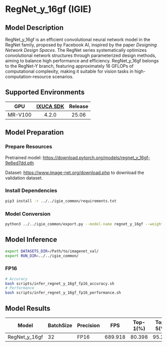 # RegNet_y_16gf (IGIE)

## Model Description

RegNet_y_16gf is an efficient convolutional neural network model in the RegNet family, proposed by Facebook AI, inspired by the paper *Designing Network Design Spaces*. The RegNet series systematically optimizes convolutional network structures through parameterized design methods, aiming to balance high performance and efficiency. RegNet_y_16gf belongs to the RegNet-Y branch, featuring approximately 16 GFLOPs of computational complexity, making it suitable for vision tasks in high-computation-resource scenarios.


## Supported Environments

| GPU    | [IXUCA SDK](https://gitee.com/deep-spark/deepspark#%E5%A4%A9%E6%95%B0%E6%99%BA%E7%AE%97%E8%BD%AF%E4%BB%B6%E6%A0%88-ixuca) | Release |
| :----: | :----: | :----: |
| MR-V100 | 4.2.0     |  25.06  |

## Model Preparation

### Prepare Resources

Pretrained model: <https://download.pytorch.org/models/regnet_y_16gf-9e6ed7dd.pth>

Dataset: <https://www.image-net.org/download.php> to download the validation dataset.

### Install Dependencies

```bash
pip3 install -r ../../igie_common/requirements.txt
```

### Model Conversion

```bash
python3 ../../igie_common/export.py --model-name regnet_y_16gf --weight regnet_y_16gf-9e6ed7dd.pth --output regnet_y_16gf.onnx
```

## Model Inference

```bash
export DATASETS_DIR=/Path/to/imagenet_val/
export RUN_DIR=../../igie_common/
```

### FP16

```bash
# Accuracy
bash scripts/infer_regnet_y_16gf_fp16_accuracy.sh
# Performance
bash scripts/infer_regnet_y_16gf_fp16_performance.sh
```

## Model Results

| Model         | BatchSize | Precision | FPS     | Top-1(%) | Top-5(%) |
|---------------|-----------|-----------|---------|----------|----------|
| RegNet_y_16gf | 32        | FP16      | 689.918 | 80.398   | 95.214   |
